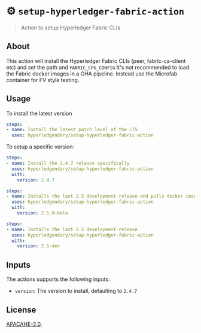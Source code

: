 # :gear: `setup-hyperledger-fabric-action` 
> Action to setup Hyperledger Fabric CLIs

## About

This action will install the Hyperledger Fabric CLIs (peer, fabric-ca-client etc) and set the path and `FABRIC_CFG_CONFIG`
It's not recommended to load the Fabric docker images in a GHA pipeline. Instead use the Microfab container for FV style testing.

## Usage

To install the latest version

```yaml
steps:
- name: Install the latest patch level of the LTS
  uses: hyperledgendary/setup-hyperledger-fabric-action
```

To setup a specific version:

```yaml
steps:
- name: Install the 2.4.7 release specifically
  uses: hyperledgendary/setup-hyperledger-fabric-action
  with:
    version: 2.4.7

steps:
- name: Installs the last 2.5 development release and pulls docker imagaes
  uses: hyperledgendary/setup-hyperledger-fabric-action
  with:
    version: 2.5.0-beta

steps:
- name: Installs the last 2.5 development release
  uses: hyperledgendary/setup-hyperledger-fabric-action
  with:
    version: 2.5-dev
```

## Inputs
The actions supports the following inputs:

- `version`: The version to install, defaulting to `2.4.7`


## License
[APACAHE-2.0](LICENSE).
